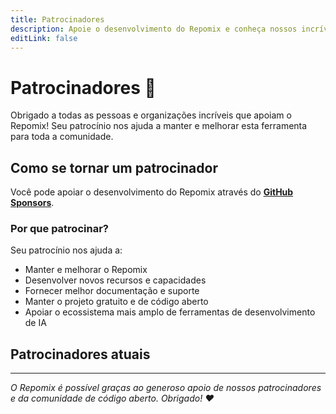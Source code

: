 ```yaml
---
title: Patrocinadores
description: Apoie o desenvolvimento do Repomix e conheça nossos incríveis patrocinadores
editLink: false
---
```


# Patrocinadores 💖

Obrigado a todas as pessoas e organizações incríveis que apoiam o Repomix! Seu patrocínio nos ajuda a manter e melhorar esta ferramenta para toda a comunidade.

## Como se tornar um patrocinador

Você pode apoiar o desenvolvimento do Repomix através do **[GitHub Sponsors](https://github.com/sponsors/yamadashy)**.

### Por que patrocinar?

Seu patrocínio nos ajuda a:
- Manter e melhorar o Repomix
- Desenvolver novos recursos e capacidades
- Fornecer melhor documentação e suporte
- Manter o projeto gratuito e de código aberto
- Apoiar o ecossistema mais amplo de ferramentas de desenvolvimento de IA

## Patrocinadores atuais

<!--@include: ../../shared/sponsors-section.md-->

---

*O Repomix é possível graças ao generoso apoio de nossos patrocinadores e da comunidade de código aberto. Obrigado! ❤️*